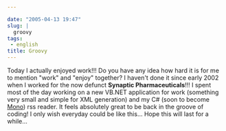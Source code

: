 ```yaml
---

date: "2005-04-13 19:47"
slug: |
  groovy
tags:
 - english
title: Groovy
---
```


Today I actually enjoyed work!!! Do you have any idea how hard it is for
me to mention "work" and "enjoy" together? I haven't done it since early
2002 when I worked for the now defunct **Synaptic Pharmaceuticals**!!! I
spent most of the day working on a new VB.NET application for work
(something very small and simple for XML generation) and my C\# (soon to
become [Mono](http://www.mono-project.com/Main_Page)) rss reader. It
feels absolutely great to be back in the groove of coding! I only wish
everyday could be like this... Hope this will last for a while...
